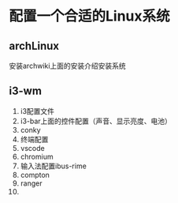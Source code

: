 # 配置一个合适的Linux系统

## archLinux

安装archwiki上面的安装介绍安装系统

## i3-wm

1. i3配置文件
2. i3-bar上面的控件配置（声音、显示亮度、电池）
3. conky
4. 终端配置
5. vscode
6. chromium
7. 输入法配置ibus-rime
8. compton
9. ranger
10. 